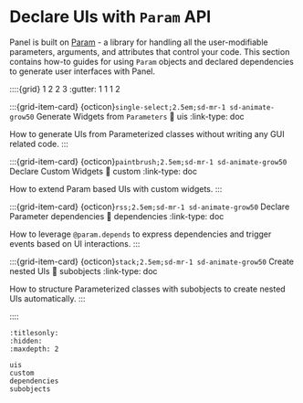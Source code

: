 # Declare UIs with `Param` API

Panel is built on [Param](https://param.holoviz.org) - a library for handling all the user-modifiable parameters, arguments, and attributes that control your code. This section contains how-to guides for using `Param` objects and declared dependencies to generate user interfaces with Panel.

::::{grid} 1 2 2 3
:gutter: 1 1 1 2

:::{grid-item-card} {octicon}`single-select;2.5em;sd-mr-1 sd-animate-grow50` Generate Widgets from `Parameters`
:link: uis
:link-type: doc

How to generate UIs from Parameterized classes without writing any GUI related code.
:::

:::{grid-item-card} {octicon}`paintbrush;2.5em;sd-mr-1 sd-animate-grow50` Declare Custom Widgets
:link: custom
:link-type: doc

How to extend Param based UIs with custom widgets.
:::

:::{grid-item-card} {octicon}`rss;2.5em;sd-mr-1 sd-animate-grow50` Declare Parameter dependencies
:link: dependencies
:link-type: doc

How to leverage `@param.depends` to express dependencies and trigger events based on UI interactions.
:::

:::{grid-item-card} {octicon}`stack;2.5em;sd-mr-1 sd-animate-grow50` Create nested UIs
:link: subobjects
:link-type: doc

How to structure Parameterized classes with subobjects to create nested UIs automatically.
:::

::::


```{toctree}
:titlesonly:
:hidden:
:maxdepth: 2

uis
custom
dependencies
subobjects
```
